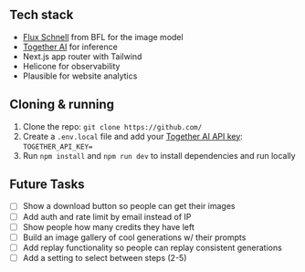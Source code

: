 ## Tech stack

- [Flux Schnell](https://www.dub.sh/together-flux/) from BFL for the image model
- [Together AI](https://www.dub.sh/together-ai) for inference
- Next.js app router with Tailwind
- Helicone for observability
- Plausible for website analytics

## Cloning & running

1. Clone the repo: `git clone https://github.com/`
2. Create a `.env.local` file and add your [Together AI API key](https://www.dub.sh/together-ai): `TOGETHER_API_KEY=`
3. Run `npm install` and `npm run dev` to install dependencies and run locally

## Future Tasks

- [ ] Show a download button so people can get their images
- [ ] Add auth and rate limit by email instead of IP
- [ ] Show people how many credits they have left
- [ ] Build an image gallery of cool generations w/ their prompts
- [ ] Add replay functionality so people can replay consistent generations
- [ ] Add a setting to select between steps (2-5)
